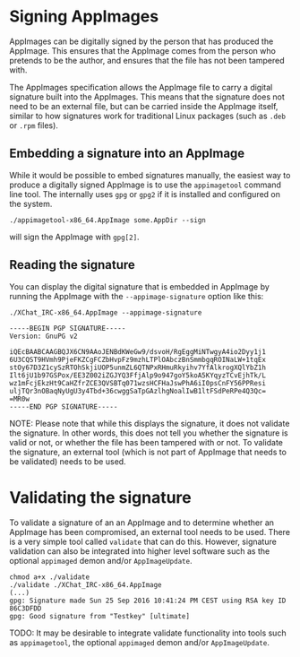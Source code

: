 # Signing AppImages

AppImages can be digitally signed by the person that has produced the AppImage. This ensures that the AppImage comes from the person who pretends to be the author, and ensures that the file has not been tampered with.

The AppImages specification allows the AppImage file to carry a digital signature built into the AppImages. This means that the signature does not need to be an external file, but can be carried inside the AppImage itself, similar to how signatures work for traditional Linux packages (such as `.deb` or `.rpm` files).

## Embedding a signature into an AppImage

While it would be possible to embed signatures manually, the easiest way to produce a digitally signed AppImage is to use the `appimagetool` command line tool. The internally uses `gpg` or `gpg2` if it is installed and configured on the system.

```
./appimagetool-x86_64.AppImage some.AppDir --sign
```

will sign the AppImage with `gpg[2]`.

## Reading the signature

You can display the digital signature that is embedded in AppImage by running the AppImage with the `--appimage-signature` option like this:

```
./XChat_IRC-x86_64.AppImage --appimage-signature

-----BEGIN PGP SIGNATURE-----
Version: GnuPG v2

iQEcBAABCAAGBQJX6CN9AAoJENBdKWeGw9/dsvoH/RgEggMiNTwgyA4io2Dyy1j1
6U3CQST9HVmh9PjeFKZCgFCZbHvpFz9mzhLTPlOAbczBnSmmbgqROINaLW+1tqEx
stOy67D3Z1cySzRTOhSkjiUOP5unmZL6QTNPxRHmuRkyihv7YfAlkrogXQlYbZ1h
Ilt6jU1b97GSPox/EE3Z002iZGJYQ3FfjAlp9o947goY5koA5KYqyzTCvEjhTk/L
wz1mFcjEkzHt9CaHZfrZCE3QVSBTq071wzsHCFHaJswPhA6iI0psCnFY56PPResi
uljTQr3nOBaqNyUgU3y4Tbd+36cwggSaTpGAzlhgNoalIwB1ltFSdPeRPe4Q3Qc=
=MR0w
-----END PGP SIGNATURE-----
```

NOTE: Please note that while this displays the signature, it does not validate the signature. In other words, this does not tell you whether the signature is valid or not, or whether the file has been tampered with or not. To validate the signature, an external tool (which is not part of AppImage that needs to be validated) needs to be used.

# Validating the signature

To validate a signature of an an AppImage and to determine whether an AppImage has been compromised, an external tool needs to be used. There is a very simple tool called `validate` that can do this. However, signature validation can also be integrated into higher level software such as the optional `appimaged` demon and/or `AppImageUpdate`.

```
chmod a+x ./validate
./validate ./XChat_IRC-x86_64.AppImage
(...)
gpg: Signature made Sun 25 Sep 2016 10:41:24 PM CEST using RSA key ID 86C3DFDD
gpg: Good signature from "Testkey" [ultimate]
```

TODO: It may be desirable to integrate validate functionality into tools such as `appimagetool`, the optional `appimaged` demon and/or `AppImageUpdate`.
